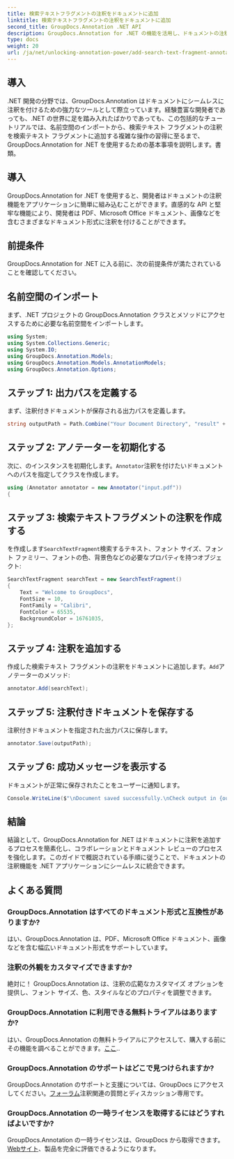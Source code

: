 ```yaml
---
title: 検索テキストフラグメントの注釈をドキュメントに追加
linktitle: 検索テキストフラグメントの注釈をドキュメントに追加
second_title: GroupDocs.Annotation .NET API
description: GroupDocs.Annotation for .NET の機能を活用し、ドキュメントの注釈機能をアプリケーションに簡単に追加します。
type: docs
weight: 20
url: /ja/net/unlocking-annotation-power/add-search-text-fragment-annotation/
---
```

## 導入
.NET 開発の分野では、GroupDocs.Annotation はドキュメントにシームレスに注釈を付けるための強力なツールとして際立っています。経験豊富な開発者であっても、.NET の世界に足を踏み入れたばかりであっても、この包括的なチュートリアルでは、名前空間のインポートから、検索テキスト フラグメントの注釈を検索テキスト フラグメントに追加する複雑な操作の習得に至るまで、GroupDocs.Annotation for .NET を使用するための基本事項を説明します。書類。
## 導入
GroupDocs.Annotation for .NET を使用すると、開発者はドキュメントの注釈機能をアプリケーションに簡単に組み込むことができます。直感的な API と堅牢な機能により、開発者は PDF、Microsoft Office ドキュメント、画像などを含むさまざまなドキュメント形式に注釈を付けることができます。
## 前提条件
GroupDocs.Annotation for .NET に入る前に、次の前提条件が満たされていることを確認してください。

## 名前空間のインポート
まず、.NET プロジェクトの GroupDocs.Annotation クラスとメソッドにアクセスするために必要な名前空間をインポートします。
```csharp
using System;
using System.Collections.Generic;
using System.IO;
using GroupDocs.Annotation.Models;
using GroupDocs.Annotation.Models.AnnotationModels;
using GroupDocs.Annotation.Options;
```
## ステップ 1: 出力パスを定義する
まず、注釈付きドキュメントが保存される出力パスを定義します。
```csharp
string outputPath = Path.Combine("Your Document Directory", "result" + Path.GetExtension("input.pdf"));
```
## ステップ 2: アノテーターを初期化する
次に、のインスタンスを初期化します。`Annotator`注釈を付けたいドキュメントへのパスを指定してクラスを作成します。
```csharp
using (Annotator annotator = new Annotator("input.pdf"))
{
```
## ステップ 3: 検索テキストフラグメントの注釈を作成する
を作成します`SearchTextFragment`検索するテキスト、フォント サイズ、フォント ファミリー、フォントの色、背景色などの必要なプロパティを持つオブジェクト:
```csharp
SearchTextFragment searchText = new SearchTextFragment()
{
    Text = "Welcome to GroupDocs",
    FontSize = 10,
    FontFamily = "Calibri",
    FontColor = 65535,
    BackgroundColor = 16761035,
};
```
## ステップ 4: 注釈を追加する
作成した検索テキスト フラグメントの注釈をドキュメントに追加します。`Add`アノテーターのメソッド:
```csharp
annotator.Add(searchText);
```
## ステップ 5: 注釈付きドキュメントを保存する
注釈付きドキュメントを指定された出力パスに保存します。
```csharp
annotator.Save(outputPath);
```
## ステップ 6: 成功メッセージを表示する
ドキュメントが正常に保存されたことをユーザーに通知します。
```csharp
Console.WriteLine($"\nDocument saved successfully.\nCheck output in {outputPath}.");
```

## 結論
結論として、GroupDocs.Annotation for .NET はドキュメントに注釈を追加するプロセスを簡素化し、コラボレーションとドキュメント レビューのプロセスを強化します。このガイドで概説されている手順に従うことで、ドキュメントの注釈機能を .NET アプリケーションにシームレスに統合できます。
## よくある質問
### GroupDocs.Annotation はすべてのドキュメント形式と互換性がありますか?
はい、GroupDocs.Annotation は、PDF、Microsoft Office ドキュメント、画像などを含む幅広いドキュメント形式をサポートしています。
### 注釈の外観をカスタマイズできますか?
絶対に！ GroupDocs.Annotation は、注釈の広範なカスタマイズ オプションを提供し、フォント サイズ、色、スタイルなどのプロパティを調整できます。
### GroupDocs.Annotation に利用できる無料トライアルはありますか?
はい、GroupDocs.Annotation の無料トライアルにアクセスして、購入する前にその機能を調べることができます。[ここ](https://releases.groupdocs.com/)..
### GroupDocs.Annotation のサポートはどこで見つけられますか?
 GroupDocs.Annotation のサポートと支援については、GroupDocs にアクセスしてください。[フォーラム](https://forum.groupdocs.com/c/annotation/10)注釈関連の質問とディスカッション専用です。
### GroupDocs.Annotation の一時ライセンスを取得するにはどうすればよいですか?
 GroupDocs.Annotation の一時ライセンスは、GroupDocs から取得できます。[Webサイト](https://purchase.groupdocs.com/temporary-license/)、製品を完全に評価できるようになります。